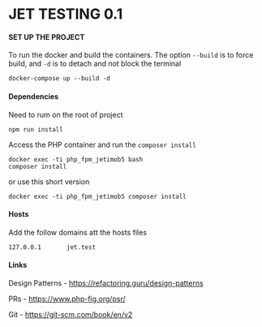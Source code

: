 # JET TESTING 0.1

#### SET UP THE PROJECT
To run the docker and build the containers. The option `--build` is to force build, and `-d` is
to detach and not block the terminal
```
docker-compose up --build -d
```
#### Dependencies
Need to rum on the root of project
```
npm run install
```
Access the PHP container and run the `composer install`
```
docker exec -ti php_fpm_jetimob5 bash
composer install
```
or use this short version
```
docker exec -ti php_fpm_jetimob5 composer install
```


#### Hosts
Add the follow domains att the hosts files
```
127.0.0.1       jet.test
```



#### Links

Design Patterns - https://refactoring.guru/design-patterns

PRs - https://www.php-fig.org/psr/

Git - https://git-scm.com/book/en/v2

